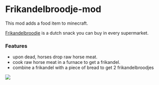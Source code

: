 # Frikandelbroodje-mod
This mod adds a food item to minecraft.

[Frikandelbroodje](https://www.google.com/search?q=frikandelbroodje&tbm=isch&cshid=1638745950387140#imgrc=hveDt9XA7os_CM) is a dutch snack you can buy in every supermarket.
### Features
* upon dead, horses drop raw horse meat.
* cook raw horse meat in a furnace to get a frikandel.
* combine a frikandel with a piece of bread to get 2 frikandelbroodjes

![](run/screenshots/2021-12-05_23.58.54.png)
